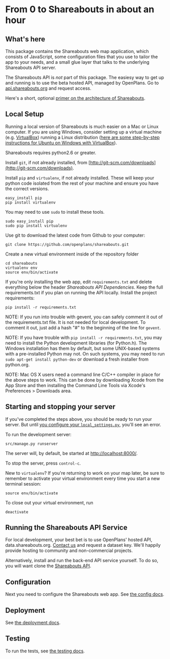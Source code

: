 From 0 to Shareabouts in about an hour
======================================

What's here
------------

This package contains the Shareabouts web map application,
which consists of JavaScript, some configuration files that you use to
tailor the app to your needs, and a small glue layer that talks to the
underlying Shareabouts API server. 

The Shareabouts API is *not* part of this package. The easiesy way to get up and running is 
to use the beta hosted API, managed by OpenPlans. 
Go to [api.shareabouts.org](http://api.shareabouts.org) and request access.

Here's a short, optional [primer on the architecture of Shareabouts](https://github.com/openplans/shareabouts/blob/master/doc/ARCHITECTURE.md#shareabouts-architecture).

Local Setup
------------

Running a local version of Shareabouts is much easier on a Mac or Linux computer.
If you are using Windows, consider setting up a virtual machine (e.g. [VirtualBox](https://www.virtualbox.org/)) running a Linux distribution 
([here are some step-by-step instructions for Ubuntu on Windows with VirtualBox](https://help.ubuntu.com/community/VirtualBox#Installing_Virtualbox_in_Windows)).

Shareabouts requires python2.6 or greater.

Install `git`, if not already installed, from [http://git-scm.com/downloads](http;//git-scm.com/downloads).

Install `pip` and `virtualenv`, if not already installed.  These will keep your
python code isolated from the rest of your machine and ensure you have
the correct versions. 

    easy_install pip
    pip install virtualenv

You may need to use `sudo` to install these tools.

    sudo easy_install pip
    sudo pip install virtualenv

Use git to download the latest code from Github to your computer:

    git clone https://github.com/openplans/shareabouts.git

Create a new virtual environment inside of the repository folder

    cd shareabouts
    virtualenv env
    source env/bin/activate
    
If you're only installing the web app, edit `requirements.txt` and delete everything below the header _Shareabouts API Dependencies_. Keep the full requirements.txt if you plan on running the API locally. Install the project requirements:  

    pip install -r requirements.txt

NOTE: If you run into trouble with gevent, you can safely comment it out of
the requirements.txt file.  It is not needed for local development.  To comment
it out, just add a hash "#" to the beginning of the line for `gevent`.

NOTE: If you have trouble with `pip install -r requirements.txt`, you may need to
install the Python development libraries (for Python.h). The Windows installation has them by default,
but some UNIX-based systems with a pre-installed Python may not. On such systems, you may
need to run `sudo apt-get install python-dev` or download a fresh installer from python.org.

NOTE: Mac OS X users need a command line C/C++ compiler in place for the above steps to work. 
This can be done by downloading Xcode from the App Store and then installing the Command Line Tools
via Xcode's Preferences > Downloads area.

Starting and stopping your server
---------------------------

If you've completed the steps above, you should be ready to run your server. But until [you configure your `local_settings.py`](https://github.com/openplans/shareabouts/blob/master/doc/CONFIG.md#step-2-set-up-your-local-settings), you'll see an error. 

To run the development server:

    src/manage.py runserver

The server will, by default, be started at [http://localhost:8000/](http://localhost:8000/).

To stop the server, press `control-c`.

New to `virtualenv`? If you're returning to work on your map later, be sure to remember
to activate your virtual environment every time you start a new terminal session:

    source env/bin/activate

To close out your virtual environment, run

    deactivate

Running the Shareabouts API Service
------------------------------------

For local development, your best bet is to use OpenPlans' hosted API, data.shareabouts.org. 
[Contact us](http://openplans.org/about/) and request a dataset key. We'll happily provide
hosting to community and non-commercial projects.

Alternatively, install and run the
back-end API service yourself.  To do so, you will want clone the
[Shareabouts API](https://github.com/openplans/shareabouts-api).

Configuration
--------------

Next you need to configure the Shareabouts web app.
See [the config docs](CONFIG.md).


Deployment
-------------

See [the deployment docs](https://github.com/openplans/shareabouts/blob/master/doc/DEPLOY.md).


Testing
--------

To run the tests, see [the testing docs](TESTING.md).
